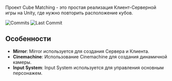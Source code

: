Проект Cube Matching - это простая реализация Клиент-Серверной игры на Unity, где нужно повторить расположение кубов.

![Commits](https://img.shields.io/github/commit-activity/m/leonnik28/CubeMatchingGame?style=plastic&color=yellow)  ![Last Commit](https://img.shields.io/github/last-commit/leonnik28/CubeMatchingGame?style=plastic&color=orange)
## Особенности

- **Mirror**: Mirror используется для создания Сервера и Клиента.
- **Cinemachine**: Использование Cinemachine для создания динамичной камеры.
- **Input System**: Input System используется для управления основным персонажем.
